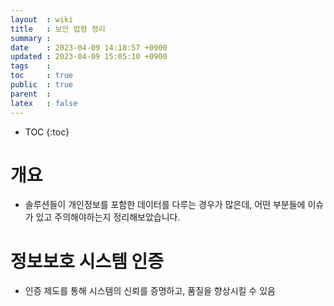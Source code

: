 ```yaml
---
layout  : wiki
title   : 보안 법령 정리
summary : 
date    : 2023-04-09 14:18:57 +0900
updated : 2023-04-09 15:05:10 +0900
tags    : 
toc     : true
public  : true
parent  : 
latex   : false
---
```

* TOC
{:toc}

# 개요
- 솔루션들이 개인정보를 포함한 데이터를 다루는 경우가 많은데, 어떤 부분들에 이슈가 있고 주의해야하는지 정리해보았습니다.

# 정보보호 시스템 인증
- 인증 제도를 통해 시스템의 신뢰를 증명하고, 품질을 향상시킬 수 있음

## 
	
